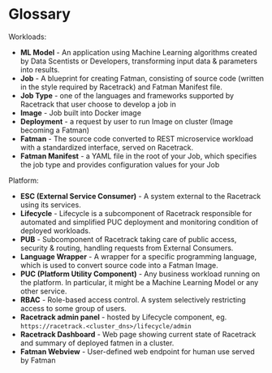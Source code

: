 # Glossary

Workloads:
- **ML Model** - An application using Machine Learning algorithms created by Data Scentists or
  Developers, transforming input data & parameters into results.
- **Job** - A blueprint for creating Fatman, 
  consisting of source code (written in the style required by Racetrack) and Fatman Manifest file.
- **Job Type** - one of the languages and frameworks supported by Racetrack that user choose to develop a job in
- **Image** - Job built into Docker image
- **Deployment** - a request by user to run Image on cluster (Image becoming a Fatman)  
- **Fatman** - The source code converted to REST microservice workload with a standardized interface, served on Racetrack.
- **Fatman Manifest** - a YAML file in the root of your Job, which specifies the job type
  and provides configuration values for your Job

Platform:
- **ESC (External Service Consumer)** - A system external to the Racetrack using its services.
- **Lifecycle** - Lifecycle is a subcomponent of Racetrack
  responsible for automated and simplified PUC deployment and monitoring condition of deployed workloads.
- **PUB** - Subcomponent of Racetrack taking care of public access, security & routing, handling requests
  from External Consumers.
- **Language Wrapper** - A wrapper for a specific programming language, which is used to convert source code into a Fatman Image.
- **PUC (Platform Utility Component)** - Any business workload running on the platform. 
  In particular, it might be a Machine Learning Model or any other service.
- **RBAC** - Role-based access control. A system selectively restricting access to some group of users.
- **Racetrack admin panel** - hosted by Lifecycle component, eg. `https://racetrack.<cluster_dns>/lifecycle/admin`
- **Racetrack Dashboard** - Web page showing current state of Racetrack and summary of deployed fatmen in a cluster.
- **Fatman Webview** - User-defined web endpoint for human use served by Fatman
